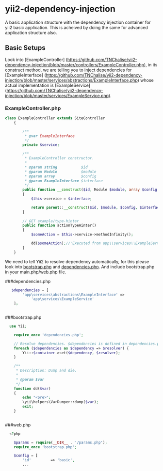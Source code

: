 # yii2-dependency-injection
A basic application structure with the dependency injection container for yii2 basic application. This is acheived by doing the same for advanced application structure also.

## Basic Setups
Look into [ExampleController] (https://github.com/TNChalise/yii2-dependency-injection/blob/master/controllers/ExampleController.php), in its construct method, we are telling you to inject dependencies for [ExampleInterface] (https://github.com/TNChalise/yii2-dependency-injection/blob/master/services/abstractions/ExampleInterface.php) whose actual implementation is [ExampleService] (https://github.com/TNChalise/yii2-dependency-injection/blob/master/services/ExampleService.php).

### ExampleController.php
```php
class ExampleController extends SiteController
    {

        /**
         * @var ExampleInterface
         */
        private $service;

        /**
         * ExampleController constructor.
         *
         * @param string           $id
         * @param Module           $module
         * @param array            $config
         * @param ExampleInterface $interface
         */
        public function __construct($id, Module $module, array $config = [], ExampleInterface $interface)
        {
            $this->service = $interface;

            return parent::__construct($id, $module, $config, $interface);
        }
        
        // GET example/type-hinter
        public function actionTypeHinter()
        {
            $someAction = $this->service->methodInfinity();

            dd($someAction);//'Executed from app\\services\\ExampleService::methodInfinity'
        }
    }
  ```

We need to tell Yii2 to resolve dependency automatically, for this please look into [bootstrap.php](https://github.com/TNChalise/yii2-dependency-injection/blob/master/config/bootstrap.php) and [dependencies.php](https://github.com/TNChalise/yii2-dependency-injection/blob/master/config/dependencies.php). And include bootstrap.php in your main.php/[web.php](https://github.com/TNChalise/yii2-dependency-injection/blob/master/config/web.php) file.

###dependencies.php
```php
   $dependencies = [
        'app\services\abstractions\ExampleInterface' =>
            'app\services\ExampleService'
    ];
    
```
###bootstrap.php
```php
  use Yii;

    require_once 'dependencies.php';

    // Resolve dependencies. $dependencies is defined in dependencies.php
    foreach ($dependencies as $dependency => $resolver) {
        Yii::$container->set($dependency, $resolver);
    }

    /**
     * Description: Dump and die.
     *
     * @param $var
     */
    function dd($var)
    {
        echo "<pre>";
        \yii\helpers\VarDumper::dump($var);
        exit;
    }
    
```
###web.php
```php
  <?php

    $params = require(__DIR__ . '/params.php');
    require_once 'bootstrap.php';

    $config = [
        'id'         => 'basic',
        ...
    
```
